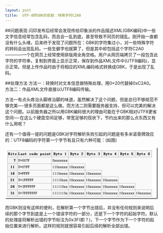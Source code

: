 ```yaml
---
layout: post
title:  UTF-8转GBK的悲剧：特殊字符C2A0
---
```


##问题表现
闪印发布后经常会发现传给印象派的作品描述XML(GBK编码)中一些文字信息经常包含乱码，而且会一乱到底，甚至导致不同页的错乱。刚开始一直都没有什么头绪，后来终于发现了问题所在：GBK的字符集过小，对一些特殊字符的转码会出现乱码。一些生僻字也就算了，但是其中却包括这个字符C2A0————一个在网页上经常使用排版用全角空格。用户从网页端拷贝了一段包含此字符的字符串，复制到界面上显示正常，保存到作品XML文件中(UTF8编码)，显示正常。但是上传作品时由于将相应的XML编码格式转换成GBK，于是出现了乱码。

##处理方法
方法一：转换时对文本信息做特殊处理，用0×20代替掉0xC2A0。
方法二：作品XML文件直接以UTF8编码传输。

方法一有点头疼治头脚疼治脚的味道，虽然解决了这个问题，但是总归不够规范不够完美—-很多页面都是这么做。而方法二则需要服务器支持，但可以完美的解决这个问题。以前服务器之所以用GBK编码很大的理由可能在于GBK相对UTF8更省空间—-在这么个硬盘空间足够，带宽足够的现状下，节约出来的那么点东西又有什么用呢？
      
还有一个值得一提的问题是GBK对字符解析失败引起的问题是有多米诺骨牌效应的：UTF8编码的字符第一个字节有且只有六种可能：(如图)

![此处输入图片的描述][1]

而GBK则没有这样的便利，在解析第一个字节出错后，并没有任何规则来说明后续的那个字节到底是上一个错误字符的一部分，还是下一个字符的起始字符。默认的处理是将解析出错的字节标注为0x3F(即？)，下一个字节作为下一个字符的起始位置来进行解析。这样的规则就很容易引起后续的解析全部出错。


  [1]: /images/utf8.jpg
